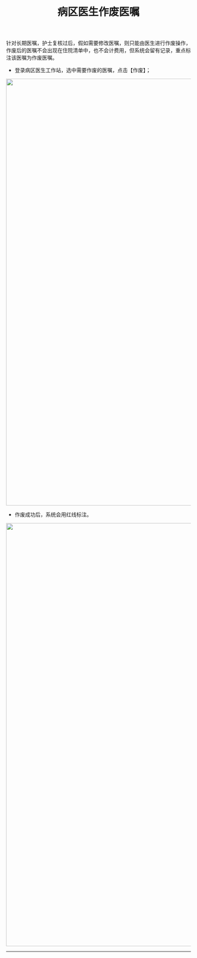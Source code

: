 ﻿---
title: 病区医生作废医嘱
description: 本文主要介绍病区医生如何作废医嘱，使用人员：病区住院医生。
categories:
 - 医生工作站
tags:
 - 住院
 - 医生
---

针对长期医嘱，护士复核过后，假如需要修改医嘱，则只能由医生进行作废操作，作废后的医嘱不会出现在住院清单中，也不会计费用，但系统会留有记录，重点标注该医嘱为作废医嘱。

* 登录病区医生工作站，选中需要作废的医嘱，点击【作废】；

<img src="http://qiniu.99ios.com/99ios/1537257859297.png" width="1164"/>

* 作废成功后，系统会用红线标注。

<img src="http://qiniu.99ios.com/99ios/1537257909595.png" width="1154"/>


---
